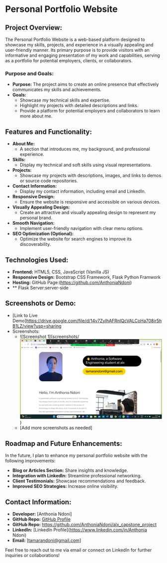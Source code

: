 # Personal Portfolio Website

## Project Overview:
The Personal Portfolio Website is a web-based platform designed to showcase my skills, projects, and experience in a visually appealing and user-friendly manner. Its primary purpose is to provide visitors with an informative and engaging presentation of my work and capabilities, serving as a portfolio for potential employers, clients, or collaborators.

### Purpose and Goals:
- **Purpose:** The project aims to create an online presence that effectively communicates my skills and achievements.
- **Goals:** 
  - Showcase my technical skills and expertise.
  - Highlight my projects with detailed descriptions and links.
  - Provide a platform for potential employers and collaborators to learn more about me.

## Features and Functionality:
- **About Me:**
   - A section that introduces me, my background, and professional experience.
- **Skills:**
   - Display my technical and soft skills using visual representations.
- **Projects:**
   - Showcase my projects with descriptions, images, and links to demos or source code repositories.
- **Contact Information:**
   - Display my contact information, including email and LinkedIn.
- **Responsive Design:**
   - Ensure the website is responsive and accessible on various devices.
- **Visually Appealing Design:**
   - Create an attractive and visually appealing design to represent my personal brand.
- **Smooth Navigation:**
   - Implement user-friendly navigation with clear menu options.
- **SEO Optimization (Optional):**
   - Optimize the website for search engines to improve its discoverability.

## Technologies Used:
- **Frontend:** HTML5, CSS, JavaScript (Vanilla JS)
- **Responsive Design:** Bootstrap CSS Framework, Flask Python Framwork
- **Hosting:** GitHub Page:(https://github.com/AnthoniaNdoni)
- ** Flask Server:server-side 

## Screenshots or Demo:
- [Link to Live Demo]https://drive.google.com/file/d/14v7ZyIhAFRnlQcVALCoHa708ir5hB1LZ/view?usp=sharing
- Screenshots:
  - ![Screenshot 1](screenshots/![Alt text](image.png))
   - [Add more screenshots as needed]

## Roadmap and Future Enhancements:
In the future, I plan to enhance my personal portfolio website with the following improvements:
- **Blog or Articles Section:** Share insights and knowledge.
- **Integration with LinkedIn:** Streamline professional networking.
- **Client Testimonials:** Showcase recommendations and feedback.
- **Improved SEO Strategies:** Increase online visibility.

## Contact Information:
- **Developer:** [Anthonia Ndoni]
- **GitHub Repo:** [GitHub Profile](https://github.com/AnthoniaNdoni)
- **GitHub Repo:** https://github.com/AnthoniaNdoni/alx_capstone_project
- **LinkedIn:** [LinkedIn Profile](https://www.linkedin.com/in/Anthonia Ndoni)
- **Email:** [tamarandoni@gmail.com]

Feel free to reach out to me via email or connect on LinkedIn for further inquiries or collaborations!
